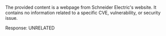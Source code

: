 The provided content is a webpage from Schneider Electric's website. It contains no information related to a specific CVE, vulnerability, or security issue.

Response: UNRELATED